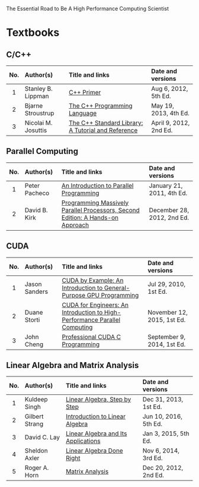 The Essential Road to Be A High Performance Computing Scientist
# Textbooks
## C/C++
| No. | Author(s) | Title and links | Date and versions |
| :--: | :------------------ | :--------------------------------------- | :------------ |
|  1   | Stanley B. Lippman  | [C++ Primer](http://www.informit.com/store/c-plus-plus-primer-9780321714114) | Aug 6, 2012, 5th Ed. |
|  2   | Bjarne Stroustrup   | [The C++ Programming Language](http://www.stroustrup.com/4th.html) | May 19, 2013, 4th Ed. |
|  3   | Nicolai M. Josuttis | [The C++ Standard Library: A Tutorial and Reference](http://www.cppstdlib.com) | April 9, 2012, 2nd Ed. |

## Parallel Computing
| No. | Author(s) | Title and links | Date and versions |
| :--: | :------------------ | :--------------------------------------- | :------------ |
|  1   | Peter Pacheco | [An Introduction to Parallel Programming](https://www.amazon.com/Introduction-Parallel-Programming-Peter-Pacheco/dp/0123742609/) | January 21, 2011, 4th Ed. |
|  2   | David B. Kirk | [Programming Massively Parallel Processors, Second Edition: A Hands-on Approach](https://www.amazon.com/Programming-Massively-Parallel-Processors-Second/dp/0124159923/) | December 28, 2012, 2nd Ed. |

## CUDA
| No. | Author(s) | Title and links | Date and versions |
| :--: | :------------------ | :--------------------------------------- | :------------ |
|  1   | Jason Sanders | [CUDA by Example: An Introduction to General-Purpose GPU Programming](https://www.amazon.com/CUDA-Example-Introduction-General-Purpose-Programming/dp/0131387685/) | Jul 29, 2010, 1st Ed. |
|  2   | Duane Storti | [CUDA for Engineers: An Introduction to High-Performance Parallel Computing](https://www.amazon.com/CUDA-Engineers-Introduction-High-Performance-Computing/dp/013417741X/) | November 12, 2015, 1st Ed. |
|  3   | John Cheng | [Professional CUDA C Programming](https://www.amazon.com/Professional-CUDA-Programming-John-Cheng/dp/1118739329/) | September 9, 2014, 1st Ed. |

## Linear Algebra and Matrix Analysis
| No. | Author(s) | Title and links | Date and versions |
| :--: | :------------------ | :--------------------------------------- | :------------ |
|  1   | Kuldeep Singh | [Linear Algebra, Step by Step](http://www.academia.edu/5142311/Linear_Algebra_Step_by_Step) | Dec 31, 2013, 1st Ed. |
|  2   | Gilbert Strang | [Introduction to Linear Algebra](http://math.mit.edu/~gs/linearalgebra/) | Jun 10, 2016, 5th Ed. |
|  3   | David C. Lay | [Linear Algebra and Its Applications](https://www.amazon.com/Linear-Algebra-Its-Applications-5th/dp/032198238X/) | Jan 3, 2015, 5th Ed. |
|  4   | Sheldon Axler | [Linear Algebra Done Right](http://linear.axler.net) | Nov 6, 2014, 3rd Ed. |
|  5   | Roger A. Horn | [Matrix Analysis](https://www.amazon.com/Matrix-Analysis-Roger-Horn/dp/0521548233) | Dec 20, 2012, 2nd Ed. |